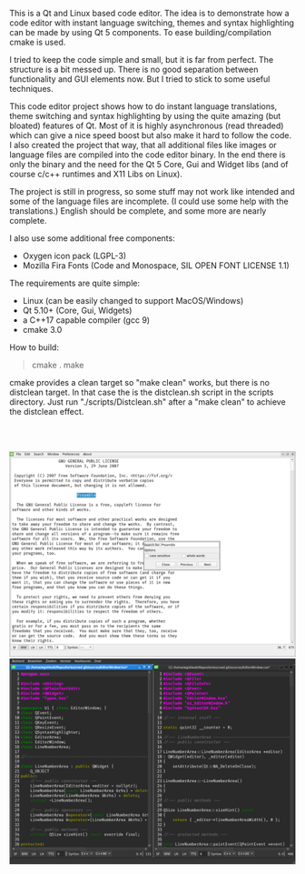 This is a Qt and Linux based code editor. The idea is to demonstrate how a code
editor with instant language switching, themes and syntax highlighting can be
made by using Qt 5 components. To ease building/compilation cmake is used.

I tried to keep the code simple and small, but it is far from perfect. The
structure is a bit messed up. There is no good separation between functionality
and GUI elements now. But I tried to stick to some useful techniques.

This code editor project shows how to do instant language translations, theme
switching and syntax highlighting by using the quite amazing (but bloated)
features of Qt. Most of it is highly asynchronous (read threaded) which can give
a nice speed boost but also make it hard to follow the code. I also created the
project that way, that all additional files like images or language files are
compiled into the code editor binary. In the end there is only the binary and
the need for the Qt 5 Core, Gui and Widget libs (and of course c/c++ runtimes
and X11 Libs on Linux).

The project is still in progress, so some stuff may not work like intended and
some of the language files are incomplete. (I could use some help with the
translations.) English should be complete, and some more are nearly complete.

I also use some additional free components:
- Oxygen icon pack (LGPL-3)
- Mozilla Fira Fonts (Code and Monospace, SIL OPEN FONT LICENSE 1.1)

The requirements are quite simple:
- Linux (can be easily changed to support MacOS/Windows)
- Qt 5.10+ (Core, Gui, Widgets)
- a C++17 capable compiler (gcc 9)
- cmake 3.0

How to build:
> cmake .
> make

cmake provides a clean target so "make clean" works, but there is no distclean
target. In that case the is the distclean.sh script in the scripts directory.
Just run "./scripts/Distclean.sh" after a "make clean" to achieve the distclean
effect.

<br></br>
<p align="center">
<img src="./demo_images/coed.png" alt="CoEd">
<img src="./demo_images/coed_dark.png" alt="Coed Dark Mode">
</p>
